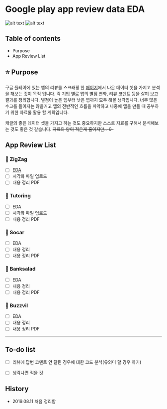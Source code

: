 Google play app review data EDA
===========
![alt text](https://img.shields.io/badge/Python-3.7-red.svg)
![alt text](https://img.shields.io/badge/App_Review-EDA-blue.svg)

## Table of contents
- Purpose
- App Review List

## :star: Purpose
구글 플레이에 있는 앱의 리뷰를 스크래핑 한 [페이지](https://github.com/timetobye/google_playstore_review_scraping)에서 나온 데이터 셋을 가지고 분석을 해보는 것이 목적 입니다.
각 기업 별로 앱의 별점 변화, 리뷰 코멘트 등을 살펴 보고 결과를 정리합니다. 별점이 높은 앱부터 낮은 앱까지 모두 해볼 생각입니다. 너무 많은 수고를 들이지는 않을거고
앱의 전반적인 흐름을 파악하고 나중에 앱을 만들 때 공부하기 위한 자료롤 활용 할 계획입니다.

캐글의 좋은 데이터 셋을 가지고 하는 것도 중요하지만 스스로 자료를 구해서 분석해보는 것도 좋은 것 같습니다. ~~자료의 양이 적은게 흠이지만..-0-~~ 


## App Review List

### :womans_clothes: ZigZag
- [ ] [EDA](https://github.com/timetobye/playstore_app_review_data/tree/master/EDA_result/Done/zigzag)
- [ ] 시각화 파일 업로드
- [ ] 내용 정리 PDF

### :school: Tutoring
- [ ] EDA
- [ ] 시각화 파일 업로드
- [ ] 내용 정리 PDF

### :blue_car: Socar
- [ ] EDA
- [ ] 내용 정리
- [ ] 내용 정리 PDF

### :bank: Banksalad
- [ ] EDA
- [ ] 내용 정리
- [ ] 내용 정리 PDF

### :iphone: Buzzvil
- [ ] EDA
- [ ] 내용 정리
- [ ] 내용 정리 PDF

-----------------------------

## To-do list
- [ ] 리뷰에 답변 코멘트 안 달린 경우에 대한 코드 분석(유의미 할 경우 하기)
- [ ] 생각나면 적을 것


## History
- 2019.08.11 처음 정리함